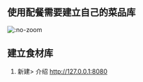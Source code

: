 ## 使用配餐需要建立自己的菜品库

![](https://tjmicropowerstroage.blob.core.chinacloudapi.cn/catering-web/202104/44bc55cf-3965-46cf-8e66-01f8b73a06f7.png ':no-zoom')

## 建立食材库

1.  新建> 介绍 http://127.0.0.1:8080

